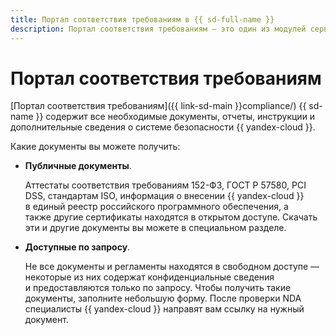 ```yaml
---
title: Портал соответствия требованиям в {{ sd-full-name }}
description: Портал соответствия требованиям — это один из модулей сервиса {{ sd-name }}, содержащий все необходимые документы, отчеты, инструкции и дополнительные сведения о системе безопасности {{ yandex-cloud }}.
---
```


# Портал соответствия требованиям

[Портал соответствия требованиям]({{ link-sd-main }}compliance/) {{ sd-name }} содержит все необходимые документы, отчеты, инструкции и дополнительные сведения о системе безопасности {{ yandex-cloud }}.

Какие документы вы можете получить:

* **Публичные документы**.

    Аттестаты соответствия требованиям 152-ФЗ, ГОСТ Р 57580, PCI DSS, стандартам ISO, информация о внесении {{ yandex-cloud }} в единый реестр российского программного обеспечения, а также другие сертификаты находятся в открытом доступе. Скачать эти и другие документы вы можете в специальном разделе.

* **Доступные по запросу**.

    Не все документы и регламенты находятся в свободном доступе — некоторые из них содержат конфиденциальные сведения и предоставляются только по запросу. Чтобы получить такие документы, заполните небольшую форму. После проверки NDA специалисты {{ yandex-cloud }} направят вам ссылку на нужный документ.